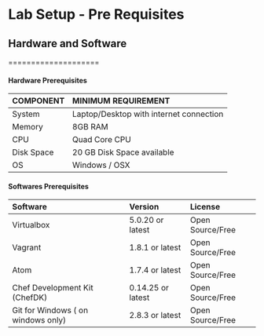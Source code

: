 # Lab Setup - Pre Requisites
## Hardware and Software 
====================

#### Hardware  Prerequisites

| COMPONENT    | MINIMUM REQUIREMENT     |
| :------------- | :------------- |
| System      | Laptop/Desktop with internet connection       |
| Memory |  8GB RAM |
|  CPU    |  Quad Core CPU |
| Disk Space | 20 GB Disk Space available |
| OS |  Windows / OSX |

####  Softwares Prerequisites

| Software  | Version     | License     |
| :------------- | :------------- | :------------- |
| Virtualbox       | 5.0.20 or latest      | Open Source/Free |
| Vagrant | 1.8.1 or latest | Open Source/Free |
| Atom | 1.7.4 or latest  | Open Source/Free |
| Chef Development Kit (ChefDK) | 0.14.25 or latest | Open Source/Free |
| Git for Windows ( on windows only) | 2.8.3 or latest | Open Source/Free |
